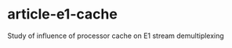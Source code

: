 article-e1-cache
================

Study of influence of processor cache on E1 stream demultiplexing
